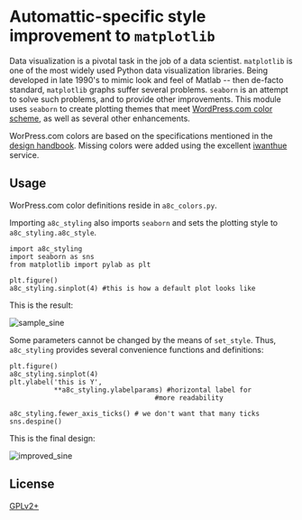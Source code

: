 # Automattic-specific style improvement to `matplotlib`

Data visualization is a pivotal task in the job of a data scientist. `matplotlib` is one of the most widely used Python data visualization libraries. Being developed in late 1990's to mimic look and feel of Matlab -- then de-facto standard, `matplotlib` graphs suffer several problems. `seaborn` is an attempt to solve such problems, and to provide other improvements.  This module uses `seaborn` to create plotting themes that meet [WordPress.com color scheme](https://wordpress.com/design-handbook/colors/), as well as several other enhancements.

WorPress.com colors are based on the specifications mentioned in the [design handbook](https://wordpress.com/design-handbook/colors/). Missing colors were added using the excellent [iwanthue](http://tools.medialab.sciences-po.fr/iwanthue/) service.

## Usage

WorPress.com color definitions reside in `a8c_colors.py`.

Importing `a8c_styling` also imports `seaborn` and sets the plotting style to `a8c_styling.a8c_style`.

    import a8c_styling
    import seaborn as sns
    from matplotlib import pylab as plt

    plt.figure()
    a8c_styling.sinplot(4) #this is how a default plot looks like


This is the result:

![sample_sine](https://cloud.githubusercontent.com/assets/506547/8085196/88a11e66-0f97-11e5-9471-c93068c62b3d.png)



Some parameters cannot be changed by the means of `set_style`. Thus, `a8c_styling` provides several convenience functions and definitions:


    plt.figure()
    a8c_styling.sinplot(4)
    plt.ylabel('this is Y',
               **a8c_styling.ylabelparams) #horizontal label for
                                        #more readability

    a8c_styling.fewer_axis_ticks() # we don't want that many ticks
    sns.despine()

This is the final design:

![improved_sine](https://cloud.githubusercontent.com/assets/506547/8085195/8895e366-0f97-11e5-82f4-0e2e84c60f61.png)


## License

[GPLv2+](http://www.gnu.org/licenses/gpl-2.0.html)

